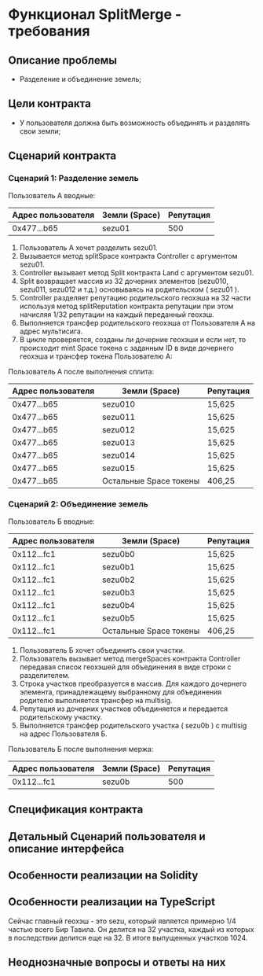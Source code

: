 # Функционал SplitMerge - требования

## Описание проблемы
- Разделение и объединение земель;

## Цели контракта
- У пользователя должна быть возможность объединять и разделять свои земли;

## Сценарий контракта
### Сценарий 1: Разделение земель
Пользователь А вводные:

| Адрес пользователя | Земли (Space) | Репутация |
| ---------- | --------------- | ------- |
| 0x477...b65 | sezu01 | 500 |

1. Пользователь А хочет разделить sezu01. 
2. Вызывается метод splitSpace контракта Controller с аргументом sezu01.
3. Controller вызывает метод Split контракта Land с аргументом sezu01. 
4. Split возвращает массив из 32 дочерних элементов (sezu010, sezu011, sezu012 и т.д.) основываясь на родительском ( sezu01 ).
5. Controller разделяет репутацию родительского геохэша на 32 части используя метод splitReputation контракта репутации при этом начисляя 1/32 репутации на каждый переданный геохэш. 
6. Выполняется трансфер родительского геохэша от Пользователя А на адрес мультисига. 
7. В цикле проверяется, созданы ли дочерние геохэши и если нет, то происходит mint Space токена с заданным ID в виде дочернего геохэша и трансфер токена Пользователю А:

Пользователь А после выполнения сплита:

| Адрес пользователя | Земли (Space) | Репутация |
| ---------- | --------------- | ------- |
| 0x477...b65 | sezu010 | 15,625 |
| 0x477...b65 | sezu011 | 15,625 |
| 0x477...b65 | sezu012 | 15,625 |
| 0x477...b65 | sezu013 | 15,625 |
| 0x477...b65 | sezu014 | 15,625 |
| 0x477...b65 | sezu015 | 15,625 |
| 0x477...b65 | Остальные Space токены | 406,25 |

### Сценарий 2: Объединение земель
Пользователь Б вводные:

| Адрес пользователя | Земли (Space) | Репутация |
| ---------- | --------------- | ------- |
| 0x112...fc1 | sezu0b0 | 15,625 |
| 0x112...fc1 | sezu0b1 | 15,625 |
| 0x112...fc1 | sezu0b2 | 15,625 |
| 0x112...fc1 | sezu0b3 | 15,625 |
| 0x112...fc1 | sezu0b4 | 15,625 |
| 0x112...fc1 | sezu0b5 | 15,625 |
| 0x112...fc1 | Остальные Space токены | 406,25 |

1. Пользователь Б хочет объединить свои участки.
2. Пользователь вызывает метод mergeSpaces контракта Controller передавая список геохэшей для объединения в виде строки с разделителем.
3. Строка участков преобразуется в массив. Для каждого дочернего элемента, принадлежащему выбранному для объединения родителю выполняется трансфер на multisig.
4. Репутация из дочерних участков объединяется и передается родительскому участку.
5. Выполняется трансфер родительского участка ( sezu0b ) с multisig на адрес Пользователя Б.

Пользователь Б после выполнения мержа:

| Адрес пользователя | Земли (Space) | Репутация |
| ---------- | --------------- | ------- |
| 0x112...fc1 | sezu0b | 500 |


## Спецификация контракта

## Детальный Сценарий пользователя и описание интерфейса

## Особенности реализации на Solidity

## Особенности реализации на TypeScript
Сейчас главный геохэш - это sezu, который является примерно 1/4 частью всего Бир Тавила. Он делится на 32 участка, каждый из которых в последствии делится еще на 32. В итоге выпущенных участков 1024.

## Неоднозначные вопросы и ответы на них

